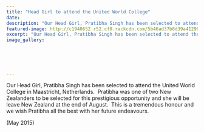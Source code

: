 ```yaml
---
title: "Head Girl to attend the United World College"
date: 
description: "Our Head Girl, Pratibha Singh has been selected to attend the United World College in Maastricht, Netherlands, May 2015."
featured-image: http://c1940652.r52.cf0.rackcdn.com/5b46ad37b8d39a412900049f/head-girl-singh-280.gif
excerpt: "Our Head Girl, Pratibha Singh has been selected to attend the United World College in Maastricht, Netherlands."
image_gallery:
    
    
    
    
    
---
```


<p>Our Head Girl, Pratibha Singh has been selected to attend the United World College in Maastricht, Netherlands.&nbsp; Pratibha was one of two New Zealanders to be selected for this prestigious opportunity and she will be leave New Zealand at the end of August.&nbsp; This is a tremendous honour and we wish Pratibha all the best with her future endeavours.&nbsp;</p>
<p>(May 2015)</p>

